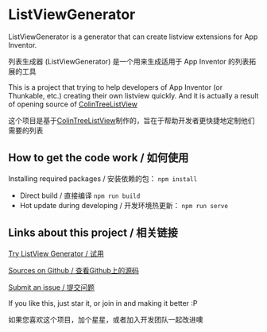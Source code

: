 # ListViewGenerator

ListViewGenerator is a generator that can create listview extensions for App Inventor.

列表生成器 (ListViewGenerator) 是一个用来生成适用于 App Inventor 的列表拓展的工具

This is a project that trying to help developers of App Inventor (or Thunkable, etc.) creating their own listview quickly. And it is actually a result of opening source of [ColinTreeListView](https://github.com/OpenSourceAIX/ColinTreeListView)

这个项目是基于[ColinTreeListView](https://github.com/OpenSourceAIX/ColinTreeListView)制作的，旨在于帮助开发者更快捷地定制他们需要的列表

## How to get the code work / 如何使用

Installing required packages / 安装依赖的包：
`npm install`

* Direct build / 直接编译
  `npm run build`
* Hot update during developing / 开发环境热更新：
  `npm run serve`

## Links about this project / 相关链接

[Try ListView Generator / 试用](https://lvg.colintree.cn)

[Sources on Github / 查看Github上的源码](https://github.com/ColinTree/ListViewGenerator)

[Submit an issue / 提交问题](https://github.com/ColinTree/ListViewGenerator/issues)

If you like this, just star it, or join in and making it better :P

如果您喜欢这个项目，加个星星，或者加入开发团队一起改进噢
